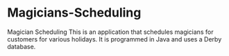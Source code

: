 # Magicians-Scheduling
Magician Scheduling
This is an application that schedules magicians for customers for various holidays. It is programmed in Java and uses a Derby database.
